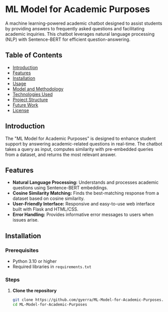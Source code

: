 # ML Model for Academic Purposes

A machine learning-powered academic chatbot designed to assist students by providing answers to frequently asked questions and facilitating academic inquiries. This chatbot leverages natural language processing (NLP) with Sentence-BERT for efficient question-answering.

## Table of Contents

- [Introduction](#introduction)
- [Features](#features)
- [Installation](#installation)
- [Usage](#usage)
- [Model and Methodology](#model-and-methodology)
- [Technologies Used](#technologies-used)
- [Project Structure](#project-structure)
- [Future Work](#future-work)
- [License](#license)

## Introduction

The "ML Model for Academic Purposes" is designed to enhance student support by answering academic-related questions in real-time. The chatbot takes a query as input, computes similarity with pre-embedded queries from a dataset, and returns the most relevant answer.

## Features

- **Natural Language Processing:** Understands and processes academic questions using Sentence-BERT embeddings.
- **Cosine Similarity Matching:** Finds the best-matching response from a dataset based on cosine similarity.
- **User-Friendly Interface:** Responsive and easy-to-use web interface built with Flask and HTML/CSS.
- **Error Handling:** Provides informative error messages to users when issues arise.

## Installation

### Prerequisites
- Python 3.10 or higher
- Required libraries in `requirements.txt`

### Steps

1. **Clone the repository**
   ```bash
   git clone https://github.com/gyerra/ML-Model-for-Academic-Purposes.git
   cd ML-Model-for-Academic-Purposes
